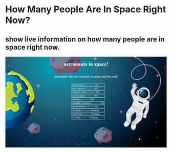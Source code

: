 # How Many People Are In Space Right Now?

## show live information on how many people are in space right now.
![image 1](project_images/image1.png)